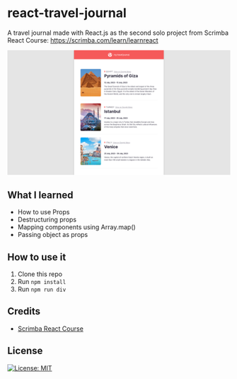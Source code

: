 # react-travel-journal
A travel journal made with React.js as the second solo project from Scrimba React Course: https://scrimba.com/learn/learnreact

<p align="center">
  <img src="travel-journal.png">
</p>

## What I learned
- How to use Props
- Destructuring props
- Mapping components using Array.map()
- Passing object as props

## How to use it
1. Clone this repo
2. Run `npm install`
3. Run `npm run div`

## Credits
- [Scrimba React Course](https://scrimba.com/learn/learnreact)

## License
[![License: MIT](https://img.shields.io/badge/License-MIT-yellow.svg)](LICENSE)